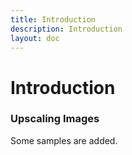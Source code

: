 ```yaml
---
title: Introduction
description: Introduction
layout: doc
---
```


<script setup>
import imageCompare from "vue-image-compare2";
import exampleLeftImgUrl from '../assets/images/introduction/buddy.jpg'; // import images because of vite asset loading/handling, they will be included in the build and get a hashed output name
import exampleRightImgUrl from '../assets/images/introduction/SwinIR-L+GFPGANv1.4.jpg';

const after = exampleLeftImgUrl; // left
const before = exampleRightImgUrl; // right
// set zoom options (doesnt make sense to zoom too deep since it will be pixelated just because of image size)
const zoom = { min: 1, max: 5 };
</script>

# Introduction

### Upscaling Images
Some samples are added.

<!-- Super Resolution. If we make a small image bigger (upsizing), it starts to look pixelated, simply because there is not enough information present in the small image. To prevent this, we use a method that imagines more details then there are in the original image, to make the image look better when upsizing. This is called upscaling, with the help of super resolution.

To keep things very simple, you can think of it as "AI Image Enlarger" and when you serach on the internet for it you will find lots of websites that will provide such a service. Now think of this website as a place where you can visually compare the results of hundreds of these websites. Just that its not websites we are comparing but individual models.

Let me show you an example of what super resolution does:  
So we start with a small image I generated to depict a beautiful landscape:  

![Small](../assets/images/introduction/beautifullandscape.jpg)  
Now we can display this image bigger, which is the same as upsizing:
![Upsized](../assets/images/introduction/beautifullandscapeupsized.jpg)  
But it looks very blurry now, does it not?  
Now instead of upsizing, we make use of super resolution and upscale it:
![Upscaled](../assets/images/introduction/beautifullandscapeupscaled.jpg)  
Now this looks better. But these details were not there before, they were artifically generated by the model we used to upscale.

### Models?

Since we cannot generate additional details in an image out of nothing, we make use of neural networks, which have been trained on a specific dataset, so it has the data to generate the additional details in the image we want to upscale.  
These pretrained models is what I have been using on this website to upscale different examples for you. The models I used are listed in the Set Details in the multi models page or then at the very beginning of the page of a single upscaler like SwinIR.

A lot of pretrained models can be found on the [Upscale Wiki Model Database](https://upscale.wiki/wiki/Model_Database)

### Examples
Since beauty is in the eye of the beholder, instead of me telling you whats I like and what not, I included examples on this web page for you to visually compare for yourself.
You can find them in the sub pages on the left side. There is a multi model page where you can select between multiple different models and visually compare them with each other, and the other pages feature examples for one specific upscaling model to compare the original with the upscaled version.

For the comparisons I embedded on this page imgsli examples I had created. You can move the slider to compare, and you can even zoom into the image to better compare the details. The bottom right button enables fullscreen. The comparison works best on a large desktop/laptop screen rather than on a small mobile phone screen.
Here is an example:  

  <image-compare
    :before="before"
    :after="after"
    isDraggable
    isZoomable
    :zoom="zoom"
    @wheel.prevent
    @touchmove.prevent
    @scroll.prevent
  />

The images I use are either photos of mine or then images I had created with Midjourney (or Stable Diffusion).

Head over to the subpages to see more examples, most importantly to the [multiple models page](./multimodels) or if you would like to compare only a small selection, you can head over to the [favorites page](./favorites)

### Applications

To uspscale these images I made use of [chaiNNer](https://github.com/chaiNNer-org/chaiNNer) which is an actively maintained application and the one I recommend. Others would be [IEU](https://github.com/ptrsuder/IEU.Winforms) or [Cupscale](https://github.com/n00mkrad/cupscale) but I have not used them myself.

Additionally I used websites like different spaces on [huggingface](https://huggingface.co/), different models on [replica](https://replicate.com/) and colabs from google colab like this stable diffusion [automatic1111 colab](https://colab.research.google.com/github/TheLastBen/fast-stable-diffusion/blob/main/fast_stable_diffusion_AUTOMATIC1111.ipynb) or [HLKY](https://colab.research.google.com/github/TheLastBen/fast-stable-diffusion/blob/main/fast_stable_diffusion_hlky.ipynb).

Here is a screenshot of using chaiNNer for a specific set on the multi models page:  
![chaiNNer](../assets/images/introduction/chaiNNer.jpg)

### So what model should I use?

The one you personally like best. This page is meant for visual comparison of models not for me to recommend a specific one. But still, as a little help, for some of my favorites I have made specific subpages which only compare the original with the upscaled version. I mean any subpage besides this introduction page and the important multi models page. -->